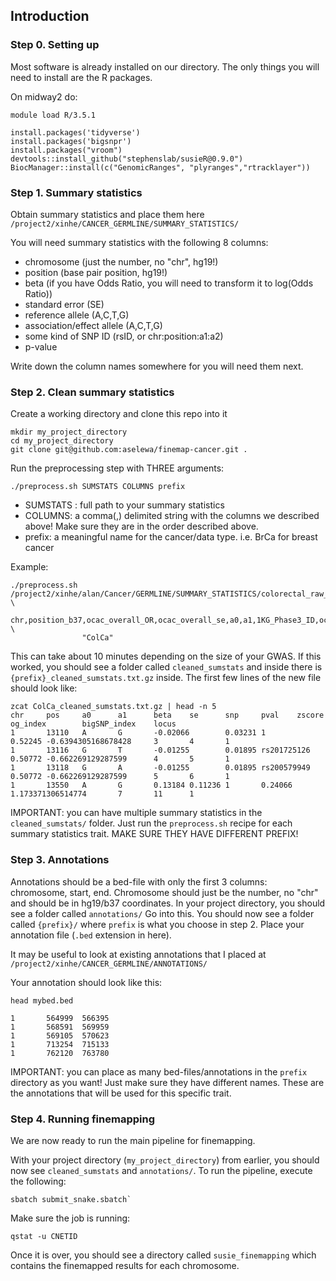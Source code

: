 ## Introduction

### Step 0. Setting up

Most software is already installed on our directory. The only things you will need to install are the R packages.

On midway2 do:
```
module load R/3.5.1

install.packages('tidyverse')
install.packages('bigsnpr')
install.packages("vroom")
devtools::install_github("stephenslab/susieR@0.9.0")
BiocManager::install(c("GenomicRanges", "plyranges","rtracklayer"))
```

### Step 1. Summary statistics 

Obtain summary statistics and place them here
`/project2/xinhe/CANCER_GERMLINE/SUMMARY_STATISTICS/`

You will need summary statistics with the following 8 columns:
* chromosome (just the number, no "chr", hg19!)
* position (base pair position, hg19!)
* beta (if you have Odds Ratio, you will need to transform it to log(Odds Ratio))
* standard error (SE)
* reference allele (A,C,T,G)
* association/effect allele (A,C,T,G)
* some kind of SNP ID (rsID, or chr:position:a1:a2)
* p-value

Write down the column names somewhere for you will need them next.

### Step 2. Clean summary statistics

Create a working directory and clone this repo into it
```
mkdir my_project_directory
cd my_project_directory
git clone git@github.com:aselewa/finemap-cancer.git .
```

Run the preprocessing step with THREE arguments:
```
./preprocess.sh SUMSTATS COLUMNS prefix
```
* SUMSTATS : full path to your summary statistics
* COLUMNS: a comma(,) delimited string with the columns we described above! Make sure they are in the order described above.
* prefix: a meaningful name for the cancer/data type. i.e. BrCa for breast cancer

Example:
```
./preprocess.sh /project2/xinhe/alan/Cancer/GERMLINE/SUMMARY_STATISTICS/colorectal_raw_sumstats.txt.gz \
                chr,position_b37,ocac_overall_OR,ocac_overall_se,a0,a1,1KG_Phase3_ID,ocac_overall_pvalue \
                "ColCa"
```

This can take about 10 minutes depending on the size of your GWAS. If this worked, you should see a folder called `cleaned_sumstats` and inside there is `{prefix}_cleaned_sumstats.txt.gz` inside. The first few lines of the new file should look like:

```
zcat ColCa_cleaned_sumstats.txt.gz | head -n 5
chr     pos     a0      a1      beta    se      snp     pval    zscore  og_index        bigSNP_index    locus
1       13110   A       G       -0.02066        0.03231 1       0.52245 -0.6394305168678428     3       4       1
1       13116   G       T       -0.01255        0.01895 rs201725126     0.50772 -0.662269129287599      4       5       1
1       13118   G       A       -0.01255        0.01895 rs200579949     0.50772 -0.662269129287599      5       6       1
1       13550   A       G       0.13184 0.11236 1       0.24066 1.173371306514774       7       11      1
```

IMPORTANT: you can have multiple summary statistics in the `cleaned_sumstats/` folder. Just run the `preprocess.sh` recipe for each summary statistics trait. MAKE SURE THEY HAVE DIFFERENT PREFIX! 

### Step 3. Annotations

Annotations should be a bed-file with only the first 3 columns: chromosome, start, end. Chromosome should just be the number, no "chr" and should be in hg19/b37 coordinates. In your project directory, you should see a folder called `annotations/` Go into this. You should now see a folder called `{prefix}/` where `prefix` is what you choose in step 2. Place your annotation file (`.bed` extension in here). 

It may be useful to look at existing annotations that I placed at `/project2/xinhe/CANCER_GERMLINE/ANNOTATIONS/`

Your annotation should look like this:
```
head mybed.bed

1       564999  566395
1       568591  569959
1       569105  570623
1       713254  715133
1       762120  763780
```

IMPORTANT: you can place as many bed-files/annotations in the `prefix` directory as you want! Just make sure they have different names. These are the annotations that will be used for this specific trait.

### Step 4. Running finemapping

We are now ready to run the main pipeline for finemapping.

With your project directory (`my_project_directory`) from earlier, you should now see `cleaned_sumstats` and `annotations/`. 
To run the pipeline, execute the following:

```
sbatch submit_snake.sbatch`
```

Make sure the job is running:

```
qstat -u CNETID
```

Once it is over, you should see a directory called `susie_finemapping` which contains the finemapped results for each chromosome. 
